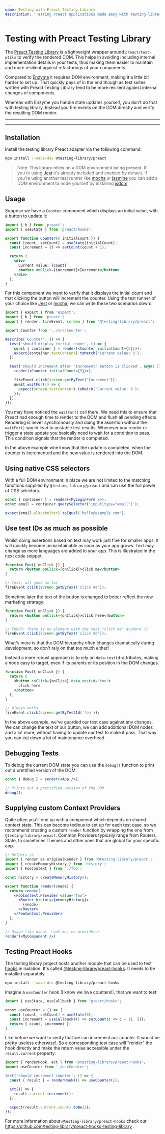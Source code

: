 ```yaml
---
name: Testing with Preact Testing Library
description: 'Testing Preact applications made easy with testing-library'
---
```


# Testing with Preact Testing Library

The [Preact Testing Library](https://github.com/testing-library/preact-testing-library) is a lightweight wrapper around `preact/test-utils` to verify the rendered DOM. This helps in avoiding including internal implementation details in your tests, thus making them easier to maintain and more resilient against refactorings of your components.

Compared to [Enzyme](/guide/v10/unit-testing-with-enzyme) it requires DOM environment, making it a little bit harder to set up. That quickly pays of in the end though as test suites written with Preact Testing Library tend to be more resilient against internal changes of components.

Whereas with Enzyme you handle state updates yourself, you don't do that with testing library. Instead you fire events on the DOM directly and verify the resulting DOM render.

---

<div><toc></toc></div>

---

## Installation

Install the testing library Preact adapter via the following command:

```sh
npm install --save-dev @testing-library/preact
```

> Note: This library relies on a DOM environment being present. If you're using [Jest](https://github.com/facebook/jest) it's already included and enabled by default. If you're using another test runner like [mocha](https://github.com/mochajs/mocha) or [jasmine](https://github.com/jasmine/jasmine) you can add a DOM environment to node yourself by installing [jsdom](https://github.com/jsdom/jsdom).

## Usage

Suppose we have a `Counter` component which displays an initial value, with a button to update it:

```jsx
import { h } from 'preact';
import { useState } from 'preact/hooks';

export function Counter({ initialCount }) {
  const [count, setCount] = useState(initialCount);
  const increment = () => setCount(count + 1);

  return (
    <div>
      Current value: {count}
      <button onClick={increment}>Increment</button>
    </div>
  );
}
```

For this component we want to verify that it displays the initial count and that clicking the button will increment the counter. Using the test runner of your choice like [Jest](https://github.com/facebook/jest) or [mocha](https://github.com/mochajs/mocha), we can write these two scenarios down:

```jsx
import { expect } from 'expect';
import { h } from 'preact';
import { render, fireEvent, screen } from '@testing-library/preact';

import Counter from '../src/Counter';

describe('Counter', () => {
  test('should display initial count', () => {
    const { container } = render(<Counter initialCount={5}/>);
    expect(container.textContent).toMatch('Current value: 5');
  });

  test('should increment after "Increment" button is clicked', async () => {
    render(<Counter initialCount={5}/>);

    fireEvent.click(screen.getByText('Increment'));
    await waitFor(() => {
      expect(screen.textContent).toMatch('Current value: 6');
    });
  });
});
```

You may have noticed the `waitFor()` call there. We need this to ensure that Preact had enough time to render to the DOM and flush all pending effects. Rendering is never synchronously and doing the assertion without the `waitFor()` would lead to unstable test results. Whenever you render or trigger a state update you basically need to wait for a condition to pass. This condition signals that the render is completed.

In the above example whe know that the update is completed, when the counter is incremented and the new value is rendered into the DOM.

## Using native CSS selectors

With a full DOM environment in place we are not limited to the matching functions supplied by `@testing-library/preact` and can use the full power of CSS selectors.

```jsx
const { container } = render(<MyLoginForm />);
const email = container.querySelector('input[type="email"]');

expect(email.placeholder).toEqual('hello@example.com');
```

## Use test IDs as much as possible

Whilst doing assertions based on text may work just fine for smaller apps, it will quickly become unmaintainable as soon as your app grows. Text may change as more languages are added to your app. This is illustrated in the next code snippet.

```jsx
function Foo({ onClick }) {
  return <button onClick={onClick}>click me</button>
}

// Test, all good so far
fireEvent.click(screen.getByText('click me'));
```

Sometime later the text of the button is changed to better reflect the new marketing strategy:

```jsx
function Foo({ onClick }) {
  return <button onClick={onClick}>click here</button>
}

// ERROR: There is no element with the text "click me" anymore :(
fireEvent.click(screen.getByText('click me'));
```

What's more is that the DOM hierarchy often changes dramatically during development, so don't rely on that too much either!

Instead a more robust approach is to rely on `data-testid`-attributes, making a node easy to target, even if its parents or its position in the DOM changes.

```jsx
function Foo({ onClick }) {
  return (
    <button onClick={onClick} data-testid="foo">
      click here
    </button>
  );
}

// Always works
fireEvent.click(screen.getByTestId('foo'));
```

In the above example, we've guarded our test case against any changes. We can change the text of our button, we can add additional DOM nodes and a lot more, without having to update our test to make it pass. That way you can cut down a lot of maintenance overhead.

## Debugging Tests

To debug the current DOM state you can use the `debug()` function to print out a prettified version of the DOM.

```jsx
const { debug } = render(<App />);

// Prints out a prettified version of the DOM
debug();
```

## Supplying custom Context Providers

Quite often you'll end up with a component which depends on shared context state. This can become tedious to set up for each test case, so we recommend creating a custom `render` function by wrapping the one from `@testing-library/preact`. Common Providers typically range from Routers, State, to sometimes Themes and other ones that are global for your specific app.

```jsx
// helpers.js
import { render as originalRender } from '@testing-library/preact';
import { createMemoryHistory } from 'history';
import { FooContext } from './foo';

const history = createMemoryHistory();

export function render(vnode) {
  return render(
    <FooContext.Provider value="foo">
      <Router history={memoryHistory}>
        {vnode}
      </Router>
    </FooContext.Provider>
  );
}

// Usage like usual. Look ma, no providers!
render(<MyComponent />)
```

## Testing Preact Hooks

The testing library project hosts another module that can be used to test [hooks](/guide/v10/hooks) in isolation. It's called [@testing-library/preact-hooks](https://github.com/testing-library/preact-hooks-testing-library). It needs to be installed separately.

```bash
npm install --save-dev @testing-library/preact-hooks
```

Imagine a `useCounter` hook (I know we love counters!), that we want to test:

```jsx
import { useState, useCallback } from 'preact/hooks';

const useCounter = () => {
  const [count, setCount] = useState(0);
  const increment = useCallback(() => setCount(c => c + 1), []);
  return { count, increment };
}
```

Like before we want to verify that we can increment our counter. It would be pretty useless otherwise!. So a corresponding test case will "render" the hook directly and make the return value accessible under the `result.current` property:

```jsx
import { renderHook, act } from '@testing-library/preact-hooks';
import useCounter from './useCounter';

test('should increment counter', () => {
  const { result } = renderHook(() => useCounter());

  act(() => {
    result.current.increment();
  });

  expect(result.current.count).toBe(1);
});
```

For more information about `@testing-library/preact-hooks` check out https://github.com/testing-library/preact-hooks-testing-library .
